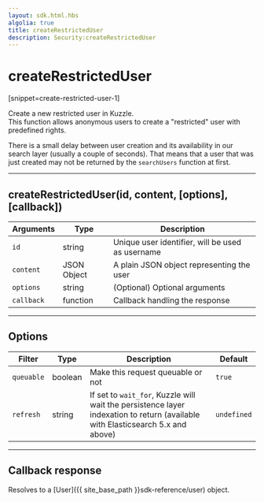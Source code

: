 ```yaml
---
layout: sdk.html.hbs
algolia: true
title: createRestrictedUser
description: Security:createRestrictedUser
---
```

  

# createRestrictedUser
[snippet=create-restricted-user-1]

Create a new restricted user in Kuzzle.  
This function allows anonymous users to create a "restricted" user with predefined rights.

<aside class="notice">
There is a small delay between user creation and its availability in our search layer (usually a couple of seconds).
That means that a user that was just created may not be returned by the <code>searchUsers</code> function at first.
</aside>

---

## createRestrictedUser(id, content, [options], [callback])

| Arguments | Type | Description |
|---------------|---------|----------------------------------------|
| ``id`` | string | Unique user identifier, will be used as username |
| ``content`` | JSON Object | A plain JSON object representing the user |
| ``options`` | string | (Optional) Optional arguments |
| ``callback`` | function | Callback handling the response |

---

## Options

| Filter | Type | Description | Default |
|---------------|---------|----------------------------------------|---------|
| ``queuable`` | boolean | Make this request queuable or not  | ``true`` |
| ``refresh`` | string | If set to ``wait_for``, Kuzzle will wait the persistence layer indexation to return (available with Elasticsearch 5.x and above) | ``undefined`` |

---

## Callback response

Resolves to a [User]({{ site_base_path }}sdk-reference/user) object.
